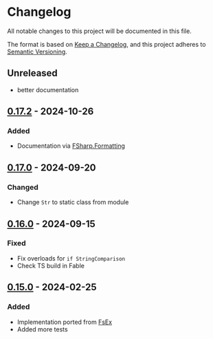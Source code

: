 # Changelog

All notable changes to this project will be documented in this file.

The format is based on [Keep a Changelog](https://keepachangelog.com/en/1.0.0/),
and this project adheres to [Semantic Versioning](https://semver.org/spec/v2.0.0.html).

## Unreleased
- better documentation

## [0.17.2] - 2024-10-26
### Added
- Documentation via [FSharp.Formatting](https://fsprojects.github.io/FSharp.Formatting/)

## [0.17.0] - 2024-09-20
### Changed
- Change `Str` to static class from module

## [0.16.0] - 2024-09-15
### Fixed
- Fix overloads for `if StringComparison`
- Check TS build in Fable

## [0.15.0] - 2024-02-25
### Added
- Implementation ported from [FsEx](https://github.com/goswinr/FsEx/blob/main/Src/StringModule.fs)
- Added more tests


[unreleased]: https://github.com/goswinr/Str/compare/0.17.2...HEAD
[0.17.2]: https://github.com/goswinr/Str/compare/0.17.0...0.17.2
[0.17.0]: https://github.com/goswinr/Str/compare/0.16.0...0.17.0
[0.16.0]: https://github.com/goswinr/Str/compare/0.15.0...0.16.0
[0.15.0]: https://github.com/goswinr/Str/releases/tag/0.15.0

<!--
use to get tag dates:
git log --tags --simplify-by-decoration --pretty="format:%ci %d"
-->